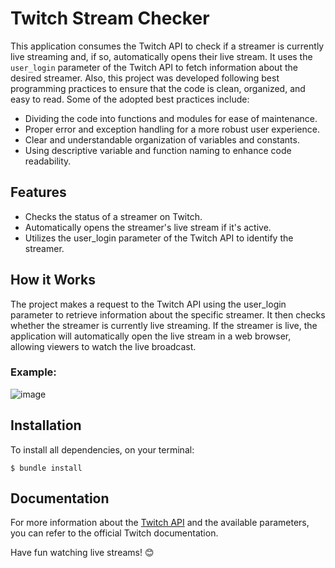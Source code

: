 # Twitch Stream Checker

This application consumes the Twitch API to check if a streamer is currently live streaming and, if so, automatically opens their live stream. It uses the `user_login` parameter of the Twitch API to fetch information about the desired streamer. Also, this project was developed following best programming practices to ensure that the code is clean, organized, and easy to read. Some of the adopted best practices include:

* Dividing the code into functions and modules for ease of maintenance.
* Proper error and exception handling for a more robust user experience.
* Clear and understandable organization of variables and constants.
* Using descriptive variable and function naming to enhance code readability.

##  Features
* Checks the status of a streamer on Twitch.
* Automatically opens the streamer's live stream if it's active.
* Utilizes the user_login parameter of the Twitch API to identify the streamer.

## How it Works
The project makes a request to the Twitch API using the user_login parameter to retrieve information about the specific streamer. It then checks whether the streamer is currently live streaming. If the streamer is live, the application will automatically open the live stream in a web browser, allowing viewers to watch the live broadcast.

### Example:

![image](https://github.com/normyee/twitch_stream-checker/assets/63208510/579b27ec-4bb6-45e7-8f14-9c13c84c6628)


## Installation
To install all dependencies, on your terminal:
```
$ bundle install
```



## Documentation
For more information about the <a href="https://dev.twitch.tv/docs/api/reference/#get-streams">Twitch API<a/> and the available parameters, you can refer to the official Twitch documentation.

Have fun watching live streams! 😊
